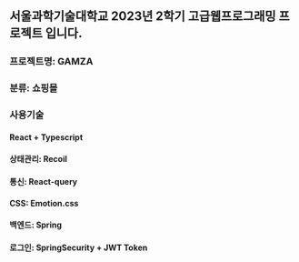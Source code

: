 
## 서울과학기술대학교 2023년 2학기 고급웹프로그래밍 프로젝트 입니다.
### 프로젝트명: GAMZA
### 분류: 쇼핑몰
### 사용기술
#### React + Typescript
#### 상태관리: Recoil
#### 통신: React-query
#### CSS: Emotion.css
#### 백엔드: Spring
#### 로그인: SpringSecurity + JWT Token